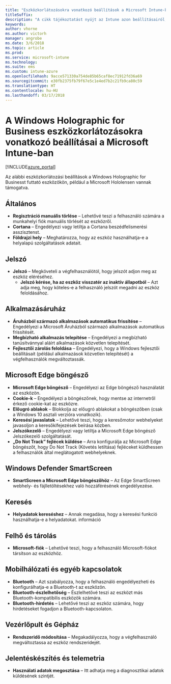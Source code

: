```yaml
---
title: "Eszközkorlátozásokra vonatkozó beállítások a Microsoft Intune-ban Windows Holographic for Business esetén"
titleSuffix: 
description: "A cikk tájékoztatást nyújt az Intune azon beállításairól, amelyekkel szabályozhatók az eszközbeállítások, illetve a funkciók köre a Windows Holographic for Business rendszerű eszközökön."
keywords: 
author: vhorne
ms.author: victorh
manager: angrobe
ms.date: 3/6/2018
ms.topic: article
ms.prod: 
ms.service: microsoft-intune
ms.technology: 
ms.suite: ems
ms.custom: intune-azure
ms.openlocfilehash: 9acce571330a754de85b65caf8ec71912fd36a69
ms.sourcegitcommit: e30fb2375fb79f67e5c1e4ed7b2c21fb9ca80c59
ms.translationtype: HT
ms.contentlocale: hu-HU
ms.lasthandoff: 03/17/2018
---
```

# <a name="microsoft-intune-windows-holographic-for-business-device-restriction-settings"></a>A Windows Holographic for Business eszközkorlátozásokra vonatkozó beállításai a Microsoft Intune-ban

[!INCLUDE[azure_portal](./includes/azure_portal.md)]

Az alábbi eszközkorlátozási beállítások a Windows Holographic for Businesst futtató eszközökön, például a Microsoft Hololensen vannak támogatva.

## <a name="general"></a>Általános

- **Regisztráció manuális törlése** – Lehetővé teszi a felhasználó számára a munkahelyi fiók manuális törlését az eszközről.
- **Cortana** – Engedélyezi vagy letiltja a Cortana beszédfelismerési asszisztenst.
- **Földrajzi hely** – Meghatározza, hogy az eszköz használhatja-e a helyalapú szolgáltatások adatait.



## <a name="password"></a>Jelszó
-   **Jelszó** – Megköveteli a végfelhasználótól, hogy jelszót adjon meg az eszköz eléréséhez.
    -   **Jelszó kérése, ha az eszköz visszatér az inaktív állapotból** – Azt adja meg, hogy köteles-e a felhasználó jelszót megadni az eszköz feloldásához.



## <a name="app-store"></a>Alkalmazásáruház

-   **Áruházból származó alkalmazások automatikus frissítése** – Engedélyezi a Microsoft Áruházból származó alkalmazások automatikus frissítését.
-   **Megbízható alkalmazás telepítése** – Engedélyezi a megbízható tanúsítvánnyal aláírt alkalmazások közvetlen telepítését.
-   **Fejlesztői zárolás feloldása** – Engedélyezi, hogy a Windows fejlesztői beállításait (például alkalmazások közvetlen telepítését) a végfelhasználók megváltoztassák.

## <a name="edge-browser"></a>Microsoft Edge böngésző

-   **Microsoft Edge böngésző** – Engedélyezi az Edge böngésző használatát az eszközön.
-   **Cookie-k** – Engedélyezi a böngészőnek, hogy mentse az internetről érkező cookie-kat az eszközre.
-   **Előugró ablakok** – Blokkolja az előugró ablakokat a böngészőben (csak a Windows 10 asztali verzióra vonatkozik).
-   **Keresési javaslatok** – Lehetővé teszi, hogy a keresőmotor webhelyeket javasoljon a keresőkifejezések beírása közben.
-   **Jelszókezelő** – Engedélyezi vagy letiltja a Microsoft Edge böngésző Jelszókezelő szolgáltatását.
- **„Do Not Track” fejlécek küldése** – Arra konfigurálja az Microsoft Edge böngészőt, hogy Do Not Track (Követés letiltása) fejléceket küldhessen a felhasználók által meglátogatott webhelyeknek.

## <a name="windows-defender-smart-screen"></a>Windows Defender SmartScreen

- **SmartScreen a Microsoft Edge böngészőhöz** – Az Edge SmartScreen webhely- és fájlletöltésekhez való hozzáférésének engedélyezése.

## <a name="search"></a>Keresés
- **Helyadatok kereséshez** – Annak megadása, hogy a keresési funkció használhatja-e a helyadatokat. információ


## <a name="cloud-and-storage"></a>Felhő és tárolás
-   **Microsoft-fiók** – Lehetővé teszi, hogy a felhasználó Microsoft-fiókot társítson az eszközhöz.

## <a name="cellular-and-connectivity"></a>Mobilhálózati és egyéb kapcsolatok

-   **Bluetooth** – Azt szabályozza, hogy a felhasználó engedélyezheti és konfigurálhatja-e a Bluetooth-t az eszközön.
-   **Bluetooth-észlelhetőség** – Észlelhetővé teszi az eszközt más Bluetooth-kompatibilis eszközök számára.
-   **Bluetooth-hirdetés** – Lehetővé teszi az eszköz számára, hogy hirdetéseket fogadjon a Bluetooth-kapcsolaton.

## <a name="control-panel-and-settings"></a>Vezérlőpult és Gépház

- **Rendszeridő módosítása** – Megakadályozza, hogy a végfelhasználó megváltoztassa az eszköz rendszeridejét.

## <a name="reporting-and-telemetry"></a>Jelentéskészítés és telemetria

- **Használati adatok megosztása** – Itt adhatja meg a diagnosztikai adatok küldésének szintjét.
